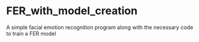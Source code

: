 # FER_with_model_creation
A simple facial emotion recognition program along with the necessary code to train a FER model
